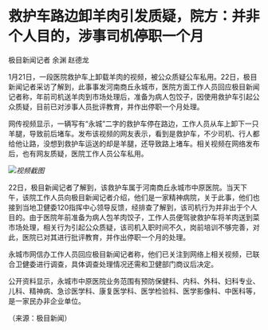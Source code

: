 # 救护车路边卸羊肉引发质疑，院方：并非个人目的，涉事司机停职一个月

极目新闻记者 余渊 赵德龙

1月21日，一段医院救护车上卸载羊肉的视频，被公众质疑公车私用。22日，极目新闻记者采访了解到，此事事发河南商丘永城市，医院方面工作人员回应极目新闻记者称，年前司机送羊肉到市场处理后，准备为病人包饺子，因使用救护车引起公众质疑，目前已对涉事人员批评教育，并作出停职一个月处理。

网传视频显示，一辆写有“永城”二字的救护车停在路边，工作人员从车上卸下一只羊腿，导致前后堵车。发布该视频的网友表示，看到是救护车，不少司机、行人都给他让路，没想到救护车运送的却是羊腿，还导致路上堵车。相关视频在网络发布后，也有网友质疑，医院工作人员公车私用。

![](https://inews.gtimg.com/newsapp_bt/0/15623118977/1000)_视频截图_

22日，极目新闻记者了解到，该救护车属于河南商丘永城市中原医院。当天下午，该院工作人员向极目新闻记者介绍，他们是一家精神病院，关于此事，他们也接到当地卫健委120指挥中心领导反馈，经排查了解到，该司机行为并非出于个人目的。由于医院年前准备为病人包羊肉饺子，工作人员便驾驶救护车将羊肉送到菜市场处理，相关行为引起公众质疑，该司机入职时间不久，岗前培训不够完善，对此，医院已对其进行批评教育，并作出停职一个月的处理。

永城市网信办工作人员回应极目新闻记者称，他们已关注到网络上相关视频，已联合卫健委进行调查，具体调查处理情况还需和卫健部门商议后决定。

公开资料显示，永城市中原医院业务范围有预防保健科、内科、外科、妇科专业、儿科、精神病、急诊医学科、康复医学科、医学检验科、医学影像科、中医科等，是一家民办非企业单位。

（来源：极目新闻）

